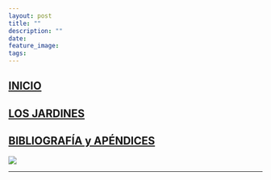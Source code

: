 ```yaml
---
layout: post
title: ""
description: ""
date: 
feature_image: 
tags:
---
```


## [INICIO](https://jardinedu.github.io/cifp5/inicio)
## [LOS JARDINES](https://jardinedu.github.io/cifp12/jardines)
## [BIBLIOGRAFÍA y APÉNDICES](https://jardinedu.github.io/cifp5/biblio)

![](images/logo2reducido1500px.jpg)

* * *
